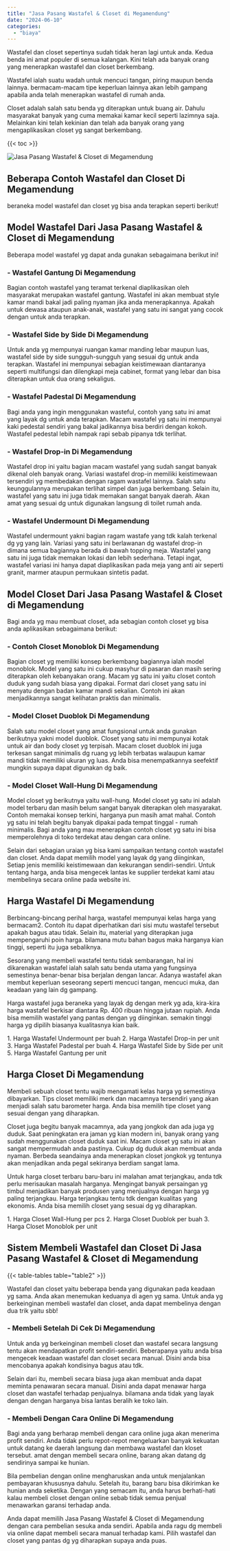 ```yaml
---
title: "Jasa Pasang Wastafel & Closet di Megamendung"
date: "2024-06-10"
categories: 
  - "biaya"
---
```


Wastafel dan closet sepertinya sudah tidak heran lagi untuk anda. Kedua benda ini amat populer di semua kalangan. Kini telah ada banyak orang yang menerapkan wastafel dan closet berkembang.

Wastafel ialah suatu wadah untuk mencuci tangan, piring maupun benda lainnya. bermacam-macam tipe keperluan lainnya akan lebih gampang apabila anda telah menerapkan wastafel di rumah anda.

Closet adalah salah satu benda yg diterapkan untuk buang air. Dahulu masyarakat banyak yang cuma memakai kamar kecil seperti lazimnya saja. Melainkan kini telah kekinian dan telah ada banyak orang yang mengaplikasikan closet yg sangat berkembang.

{{< toc >}}

![Jasa Pasang Wastafel & Closet di Megamendung](/images/wastafel-closet-murah51.png)

## Beberapa Contoh Wastafel dan Closet Di Megamendung

beraneka model wastafel dan closet yg bisa anda terapkan seperti berikut!

## Model Wastafel Dari Jasa Pasang Wastafel & Closet di Megamendung

Beberapa model wastafel yg dapat anda gunakan sebagaimana berikut ini!

### \- Wastafel Gantung Di Megamendung

Bagian contoh wastafel yang teramat terkenal diaplikasikan oleh masyarakat merupakan wastafel gantung. Wastafel ini akan membuat style kamar mandi bakal jadi paling nyaman jika anda menerapkannya. Apakah untuk dewasa ataupun anak-anak, wastafel yang satu ini sangat yang cocok dengan untuk anda terapkan.

### \- Wastafel Side by Side Di Megamendung

Untuk anda yg mempunyai ruangan kamar manding lebar maupun luas, wastafel side by side sungguh-sungguh yang sesuai dg untuk anda terapkan. Wastafel ini mempunyai sebagian keistimewaan diantaranya seperti multifungsi dan dilengkapi meja cabinet, format yang lebar dan bisa diterapkan untuk dua orang sekaligus.

### \- Wastafel Padestal Di Megamendung

Bagi anda yang ingin menggunakan wasteful, contoh yang satu ini amat yang layak dg untuk anda terapkan. Macam wastafel yg satu ini mempunyai kaki pedestal sendiri yang bakal jadikannya bisa berdiri dengan kokoh. Wastafel pedestal lebih nampak rapi sebab pipanya tdk terlihat.

### \- Wastafel Drop-in Di Megamendung

Wastafel drop ini yaitu bagian macam wastafel yang sudah sangat banyak dikenal oleh banyak orang. Variasi wastafel drop-in memiliki keistimewaan tersendiri yg membedakan dengan ragam wastafel lainnya. Salah satu keunggulannya merupakan terlihat simpel dan juga berkembang. Selain itu, wastafel yang satu ini juga tidak memakan sangat banyak daerah. Akan amat yang sesuai dg untuk digunakan langsung di toilet rumah anda.

### \- Wastafel Undermount Di Megamendung

Wastafel undermount yakni bagian ragam wastafe yang tdk kalah terkenal dg yg yang lain. Variasi yang satu ini berlawanan dg wastafel drop-in dimana semua bagiannya berada di bawah topping meja. Wastafel yang satu ini juga tidak memakan lokasi dan lebih sederhana. Tetapi ingat, wastafel variasi ini hanya dapat diaplikasikan pada meja yang anti air seperti granit, marmer ataupun permukaan sintetis padat.

## Model Closet Dari Jasa Pasang Wastafel & Closet di Megamendung

Bagi anda yg mau membuat closet, ada sebagian contoh closet yg bisa anda aplikasikan sebagaimana berikut:

### \- Contoh Closet Monoblok Di Megamendung

Bagian closet yg memiliki konsep berkembang bagiannya ialah model monoblok. Model yang satu ini cukup masyhur di pasaran dan masih sering diterapkan oleh kebanyakan orang. Macam yg satu ini yaitu closet contoh duduk yang sudah biasa yang dipakai. Format dari closet yang satu ini menyatu dengan badan kamar mandi sekalian. Contoh ini akan menjadikannya sangat kelihatan praktis dan minimalis.

### \- Model Closet Duoblok Di Megamendung

Salah satu model closet yang amat fungsional untuk anda gunakan berikutnya yakni model duoblok. Closet yang satu ini mempunyai kotak untuk air dan body closet yg terpisah. Macam closet duoblok ini juga terkesan sangat minimalis dg ruang yg lebih terbatas walaupun kamar mandi tidak memiliki ukuran yg luas. Anda bisa menempatkannya seefektif mungkin supaya dapat digunakan dg baik.

### \- Model Closet Wall-Hung Di Megamendung

Model closet yg berikutnya yaitu wall-hung. Model closet yg satu ini adalah model terbaru dan masih belum sangat banyak diterapkan oleh masyarakat. Contoh memakai konsep terkini, harganya pun masih amat mahal. Contoh yg satu ini telah begitu banyak dipakai pada tempat tinggal - rumah minimalis. Bagi anda yang mau menerapkan contoh closet yg satu ini bisa memperolehnya di toko terdekat atau dengan cara online.

Selain dari sebagian uraian yg bisa kami sampaikan tentang contoh wastafel dan closet. Anda dapat memilih model yang layak dg yang diinginkan, Setiap jenis memiliki keistimewaan dan kekurangan sendiri-sendiri. Untuk tentang harga, anda bisa mengecek lantas ke supplier terdekat kami atau membelinya secara online pada website ini.

## Harga Wastafel Di Megamendung

Berbincang-bincang perihal harga, wastafel mempunyai kelas harga yang bermacam2. Contoh itu dapat diperhatikan dari sisi mutu wastafel tersebut apakah bagus atau tidak. Selain itu, material yang diterapkan juga mempengaruhi poin harga. bilamana mutu bahan bagus maka harganya kian tinggi, seperti itu juga sebaliknya.

Sesorang yang membeli wastafel tentu tidak sembarangan, hal ini dikarenakan wastafel ialah salah satu benda utama yang fungsinya semestinya benar-benar bisa berjalan dengan lancar. Adanya wastafel akan membut keperluan seseorang seperti mencuci tangan, mencuci muka, dan keadaan yang lain dg gampang.

Harga wastafel juga beraneka yang layak dg dengan merk yg ada, kira-kira harga wastafel berkisar diantara Rp. 400 ribuan hingga jutaan rupiah. Anda bisa memilih wastafel yang pantas dengan yg diinginkan. semakin tinggi harga yg dipilih biasanya kualitasnya kian baik.

1\. Harga Wastafel Undermount per buah 2. Harga Wastafel Drop-in per unit 3. Harga Wastafel Padestal per buah 4. Harga Wastafel Side by Side per unit 5. Harga Wastafel Gantung per unit

## Harga Closet Di Megamendung

Membeli sebuah closet tentu wajib mengamati kelas harga yg semestinya dibayarkan. Tips closet memiliki merk dan macamnya tersendiri yang akan menjadi salah satu barometer harga. Anda bisa memilih tipe closet yang sesuai dengan yang diharapkan.

Closet juga begitu banyak macamnya, ada yang jongkok dan ada juga yg duduk. Saat peningkatan era jaman yg kian modern ini, banyak orang yang sudah menggunakan closet duduk saat ini. Macam closet yg satu ini akan sangat mempermudah anda pastinya. Cukup dg duduk akan membuat anda nyaman. Berbeda seandainya anda menerapkan closet jongkok yg tentunya akan menjadikan anda pegal sekiranya berdiam sangat lama.

Untuk harga closet terbaru baru-baru ini malahan amat terjangkau, anda tdk perlu merisaukan masalah harganya. Mengingat banyak persaingan yg timbul menjadikan banyak produsen yang menjualnya dengan harga yg paling terjangkau. Harga terjangkau tentu tdk dengan kualitas yang ekonomis. Anda bisa memilih closet yang sesuai dg yg diharapkan.

1\. Harga Closet Wall-Hung per pcs 2. Harga Closet Duoblok per buah 3. Harga Closet Monoblok per unit

## Sistem Membeli Wastafel dan Closet Di Jasa Pasang Wastafel & Closet di Megamendung

{{< table-tables table="table2" >}}

Wastafel dan closet yaitu beberapa benda yang digunakan pada keadaan yg sama. Anda akan menemukan keduanya di agen yg sama. Untuk anda yg berkeinginan membeli wastafel dan closet, anda dapat membelinya dengan dua trik yaitu sbb!

### \- Membeli Setelah Di Cek Di Megamendung

Untuk anda yg berkeinginan membeli closet dan wastafel secara langsung tentu akan mendapatkan profit sendiri-sendiri. Beberapanya yaitu anda bisa mengecek keadaan wastafel dan closet secara manual. Disini anda bisa mencobanya apakah kondisinya bagus atau tdk.

Selain dari itu, membeli secara biasa juga akan membuat anda dapat meminta penawaran secara manual. Disini anda dapat menawar harga closet dan wastafel terhadap penjualnya. bilamana anda tidak yang layak dengan dengan harganya bisa lantas beralih ke toko lain.

### \- Membeli Dengan Cara Online Di Megamendung

Bagi anda yang berharap membeli dengan cara online juga akan menerima profit sendiri. Anda tidak perlu repot-repot mengeluarkan banyak kekuatan untuk datang ke daerah langsung dan membawa wastafel dan kloset tersebut. amat dengan membeli secara online, barang akan datang dg sendirinya sampai ke hunian.

Bila pembelian dengan online mengharuskan anda untuk menjalankan pembayaran khususnya dahulu. Setelah itu, barang baru bisa dikirimkan ke hunian anda seketika. Dengan yang semacam itu, anda harus berhati-hati kalau membeli closet dengan online sebab tidak semua penjual menawarkan garansi terhadap anda.

Anda dapat memilih Jasa Pasang Wastafel & Closet di Megamendung dengan cara pembelian sesuka anda sendiri. Apabila anda ragu dg membeli via online dapat membeli secara manual terhadap kami. Pilih wastafel dan closet yang pantas dg yg diharapkan supaya anda puas.
